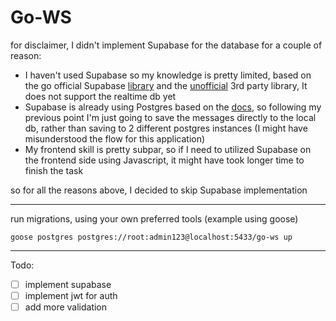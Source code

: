 
# Go-WS

for disclaimer, I didn't implement Supabase for the database for a couple of reason:
* I haven't used Supabase so my knowledge is pretty limited, based on the go official Supabase [library](https://github.com/supabase-community/supabase-go) and the [unofficial](https://github.com/nedpals/supabase-go) 3rd party library, It does not support the realtime db yet
* Supabase is already using Postgres based on the [docs](https://supabase.com/database), so following my previous point I'm just going to save the messages directly to the local db, rather than saving to 2 different postgres instances (I might have misunderstood the flow for this application)
* My frontend skill is pretty subpar, so if I need to utilized Supabase on the frontend side using Javascript, it might have took longer time to finish the task

so for all the reasons above, I decided to skip Supabase implementation
- - - -
run migrations, using your own preferred tools (example using goose)

```goose postgres postgres://root:admin123@localhost:5433/go-ws up```

- - - -
Todo:
- [ ] implement supabase
- [ ] implement jwt for auth
- [ ] add more validation